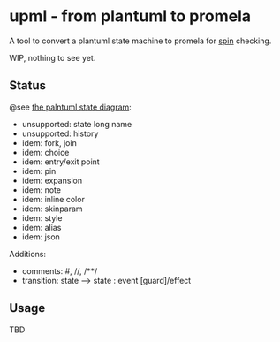 # upml - from plantuml to promela

A tool to convert a plantuml state machine to promela for [spin](https://github.com/nimble-code/Spin) checking.

WIP, nothing to see yet.

## Status

@see [the palntuml state diagram](https://plantuml.com/state-diagram):

- unsupported: state long name
- unsupported: history
- idem: fork, join
- idem: choice
- idem: entry/exit point
- idem: pin
- idem: expansion
- idem: note
- idem: inline color
- idem: skinparam
- idem: style
- idem: alias
- idem: json

Additions:
- comments: #, //, /**/
- transition: state --> state : event [guard]/effect

## Usage

TBD

